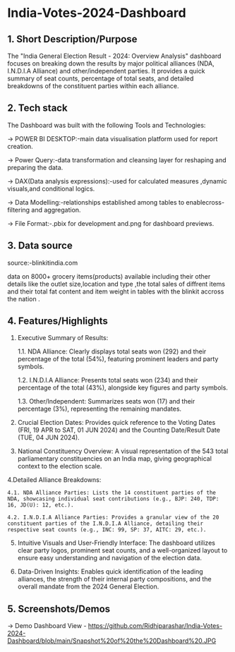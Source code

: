 # India-Votes-2024-Dashboard

## 1. Short Description/Purpose
The "India General Election Result - 2024: Overview Analysis" dashboard focuses on breaking down the results by major political alliances (NDA, I.N.D.I.A Alliance) and other/independent parties. It provides a quick summary of seat counts, percentage of total seats, and detailed breakdowns of the constituent parties within each alliance.

## 2. Tech stack
The Dashboard was built with the following Tools and Technologies:

-> POWER BI DESKTOP:-main data visualisation platform used for report creation.

-> Power Query:-data transformation and cleansing layer for reshaping and preparing the data.

-> DAX(Data analysis expressions):-used for calculated measures ,dynamic visuals,and conditional logics.

-> Data Modelling:-relationships established among tables to enablecross-filtering and aggregation.

-> File Format:-.pbix for development and.png for dashboard previews.

## 3. Data source
source:-blinkitindia.com

data on 8000+  grocery items(products) available including their other details like the outlet size,location and type ,the total sales of diffrent items and their total fat content and item weight in tables with the blinkit accross the nation .

## 4. Features/Highlights

1. Executive Summary of Results:

    1.1. NDA Alliance: Clearly displays total seats won (292) and their percentage of the total (54%), featuring prominent leaders and party symbols.

    1.2. I.N.D.I.A Alliance: Presents total seats won (234) and their percentage of the total (43%), alongside key figures and party symbols.

    1.3. Other/Independent: Summarizes seats won (17) and their percentage (3%), representing the remaining mandates.

2. Crucial Election Dates: Provides quick reference to the Voting Dates (FRI, 19 APR to SAT, 01 JUN 2024) and the Counting Date/Result Date (TUE, 04 JUN 2024).

3. National Constituency Overview: A visual representation of the 543 total parliamentary constituencies on an India map, giving geographical context to the election scale.
 
4.Detailed Alliance Breakdowns:

    4.1. NDA Alliance Parties: Lists the 14 constituent parties of the NDA, showcasing individual seat contributions (e.g., BJP: 240, TDP: 16, JD(U): 12, etc.).

    4.2. I.N.D.I.A Alliance Parties: Provides a granular view of the 20 constituent parties of the I.N.D.I.A Alliance, detailing their respective seat counts (e.g., INC: 99, SP: 37, AITC: 29, etc.).

 5. Intuitive Visuals and User-Friendly Interface: The dashboard utilizes clear party logos, prominent seat counts, and a well-organized layout to ensure easy understanding and navigation of the election data.

 6. Data-Driven Insights: Enables quick identification of the leading alliances, the strength of their internal party compositions, and the overall mandate from the 2024 General Election.


## 5. Screenshots/Demos
-> Demo Dashboard View - https://github.com/Ridhiparashar/India-Votes-2024-Dashboard/blob/main/Snapshot%20of%20the%20Dashboard%20.JPG
